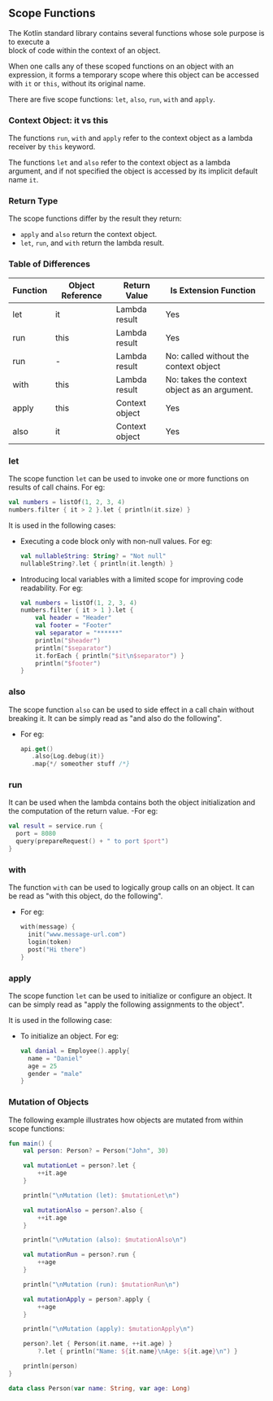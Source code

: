 ## Scope Functions

The Kotlin standard library contains several functions whose sole purpose is to execute a  
block of code within the context of an object.

When one calls any of these scoped functions on an object with an expression, it forms a temporary scope where this object can be accessed with `it` or `this`, without its original name.

There are five scope functions: `let`, `also`, `run`, `with` and `apply`.

### Context Object: it vs this
The functions `run`, `with` and `apply` refer to the context object as a lambda receiver by `this` keyword.

The functions `let` and `also` refer to the context object as a lambda argument, and if not specified the object is accessed by its implicit default name `it`.

### Return Type
The scope functions differ by the result they return:
- `apply` and `also` return the context object.
- `let`, `run`, and `with` return the lambda result.

### Table of Differences
| Function |	Object Reference	| Return Value	| Is Extension Function |
|---|---|---|---|
|let|	it|	Lambda result|	Yes|
|run|	this|	Lambda result|	Yes|
|run|	-|	Lambda result|	No: called without the context object|
|with|	this|	Lambda result|	No: takes the context object as an argument.|
|apply|	this|	Context object|	Yes|
|also|	it|	Context object|	Yes|

### let

The scope function `let` can be used to invoke one or more functions on results of call chains. For eg:
 ```kotlin
 val numbers = listOf(1, 2, 3, 4)
 numbers.filter { it > 2 }.let { println(it.size) }
 ```

It is used in the following cases:
 - Executing a code block only with non-null values. For eg:
   ```kotlin
   val nullableString: String? = "Not null"
   nullableString?.let { println(it.length) }
   ```
 - Introducing local variables with a limited scope for improving code readability. For eg:
   ```kotlin
   val numbers = listOf(1, 2, 3, 4)
   numbers.filter { it > 1 }.let {
       val header = "Header"
       val footer = "Footer"
       val separator = "******"
       println("$header")
       println("$separator")
       it.forEach { println("$it\n$separator") }
       println("$footer")
   }
   ```

### also
The scope function `also` can be used to side effect in a call chain without breaking it.
It can be simply read as "and also do the following".
- For eg:
  ```kotlin
  api.get()
     .also{Log.debug(it)}
     .map{*/ someother stuff /*}
     ```

### run
It can be used when the lambda contains both the object initialization and the computation of the return value.
-For eg:
  ```kotlin
  val result = service.run {
    port = 8080
    query(prepareRequest() + " to port $port")
}
  ```

### with
The function `with` can be used to logically group calls on an object.
It can be read as "with this object, do the following".
- For eg:
  ```kotlin
  with(message) {
    init("www.message-url.com")
    login(token)
    post("Hi there")
  }
  ```

### apply
The scope function `let` can be used to initialize or configure an object.
It can be simply read as "apply the following assignments to the object".

It is used in the following case:
- To initialize an object. For eg:
  ```kotlin
  val danial = Employee().apply{
    name = "Daniel"
    age = 25
    gender = "male"
  }
  ```

### Mutation of Objects
The following example illustrates how objects are mutated from within scope functions:
```kotlin
fun main() {
    val person: Person? = Person("John", 30)

    val mutationLet = person?.let {
        ++it.age
    }

    println("\nMutation (let): $mutationLet\n")

    val mutationAlso = person?.also {
        ++it.age
    }

    println("\nMutation (also): $mutationAlso\n")

    val mutationRun = person?.run {
        ++age
    }

    println("\nMutation (run): $mutationRun\n")

    val mutationApply = person?.apply {
        ++age
    }

    println("\nMutation (apply): $mutationApply\n")

    person?.let { Person(it.name, ++it.age) }
        ?.let { println("Name: ${it.name}\nAge: ${it.age}\n") }

    println(person)
}

data class Person(var name: String, var age: Long)
```
